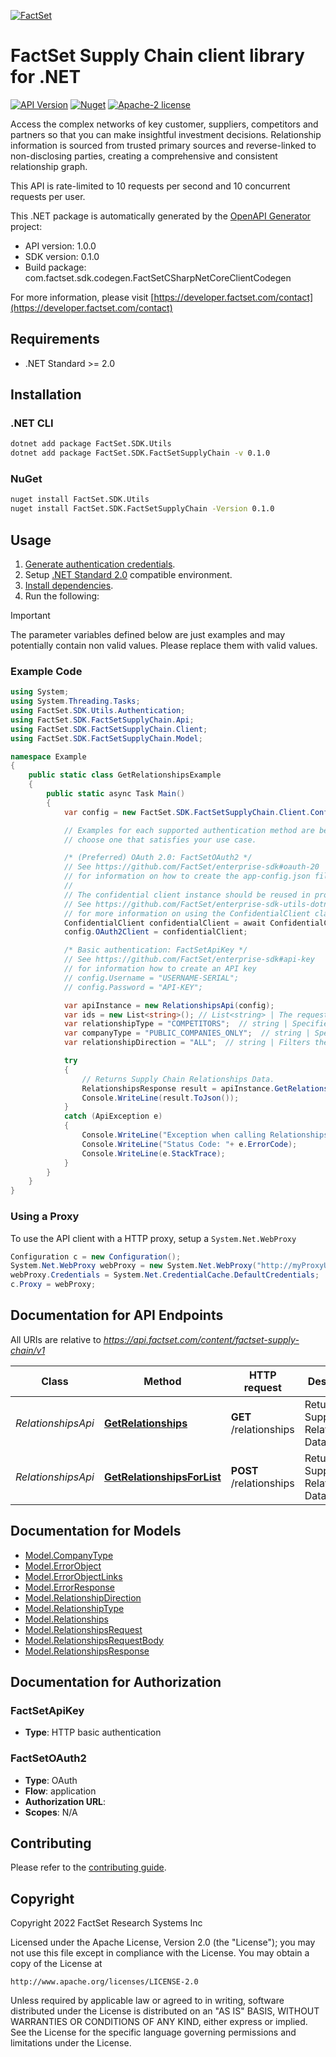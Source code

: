 [![FactSet](https://raw.githubusercontent.com/factset/enterprise-sdk/main/docs/images/factset-logo.svg)](https://www.factset.com)

# FactSet Supply Chain client library for .NET

[![API Version](https://img.shields.io/badge/api-v1.0.0-blue)](https://developer.factset.com/api-catalog/factset-supply-chain-api)
[![Nuget](https://img.shields.io/badge/nuget-v0.1.0-orange)](https://www.nuget.org/packages/FactSet.SDK.FactSetSupplyChain/0.1.0)
[![Apache-2 license](https://img.shields.io/badge/license-Apache2-brightgreen.svg)](https://www.apache.org/licenses/LICENSE-2.0)

Access the complex networks of key customer, suppliers, competitors and partners so that you can make insightful investment decisions. Relationship information is sourced from trusted primary sources and reverse-linked to non-disclosing parties, creating a comprehensive and consistent relationship graph. <p>This
API is rate-limited to 10 requests per second and 10 concurrent requests per
user.</p>


This .NET package is automatically generated by the [OpenAPI Generator](https://openapi-generator.tech) project:

- API version: 1.0.0
- SDK version: 0.1.0
- Build package: com.factset.sdk.codegen.FactSetCSharpNetCoreClientCodegen

For more information, please visit [https://developer.factset.com/contact](https://developer.factset.com/contact)

## Requirements

* .NET Standard >= 2.0

## Installation

### .NET CLI

```bash
dotnet add package FactSet.SDK.Utils
dotnet add package FactSet.SDK.FactSetSupplyChain -v 0.1.0
```

### NuGet

```bash
nuget install FactSet.SDK.Utils
nuget install FactSet.SDK.FactSetSupplyChain -Version 0.1.0
```

## Usage

1. [Generate authentication credentials](../../../../README.md#authentication).
2. Setup [.NET Standard 2.0](https://docs.microsoft.com/en-us/dotnet/standard/net-standard?tabs=net-standard-2-0) compatible environment.
3. [Install dependencies](#installation).
4. Run the following:

> [!IMPORTANT]
> The parameter variables defined below are just examples and may potentially contain non valid values. Please replace them with valid values.

### Example Code

```csharp
using System;
using System.Threading.Tasks;
using FactSet.SDK.Utils.Authentication;
using FactSet.SDK.FactSetSupplyChain.Api;
using FactSet.SDK.FactSetSupplyChain.Client;
using FactSet.SDK.FactSetSupplyChain.Model;

namespace Example
{
    public static class GetRelationshipsExample
    {
        public static async Task Main()
        {
            var config = new FactSet.SDK.FactSetSupplyChain.Client.Configuration();

            // Examples for each supported authentication method are below,
            // choose one that satisfies your use case.

            /* (Preferred) OAuth 2.0: FactSetOAuth2 */
            // See https://github.com/FactSet/enterprise-sdk#oauth-20
            // for information on how to create the app-config.json file
            //
            // The confidential client instance should be reused in production environments.
            // See https://github.com/FactSet/enterprise-sdk-utils-dotnet#authentication
            // for more information on using the ConfidentialClient class
            ConfidentialClient confidentialClient = await ConfidentialClient.CreateAsync("/path/to/app-config.json");
            config.OAuth2Client = confidentialClient;

            /* Basic authentication: FactSetApiKey */
            // See https://github.com/FactSet/enterprise-sdk#api-key
            // for information how to create an API key
            // config.Username = "USERNAME-SERIAL";
            // config.Password = "API-KEY";

            var apiInstance = new RelationshipsApi(config);
            var ids = new List<string>(); // List<string> | The requested list of security identifiers. Accepted ID types include Market Tickers, SEDOL, ISINs, CUSIPs, or FactSet Permanent Ids. * Make Note - id limit of 500 
            var relationshipType = "COMPETITORS";  // string | Specifies the type of relationship to filter the results  -   * **SUPPLIERS** = Entities from which the source company purchases goods or services; the opposite of “Customer” relationship.   * **COMPETITORS** = Entities disclosed by the source company as competitors.   * **CUSTOMERS** = Entities to which the source company sells products/services; the “opposite” of Supplier relationship.   * **PARTNERS** = Entities in which the source company owns an equity stake (“opposite” of an Investor relationship).  (default to SUPPLIERS)
            var companyType = "PUBLIC_COMPANIES_ONLY";  // string | Specifies the type of companies to filter by  -   * **PUBLIC_COMPANIES_ONLY** = Display public company relationships only.   * **PRIVATE_COMPANIES_ONLY** = Display private company relationships only.   * **ALL** = Display public and private company relationships.  (optional)  (default to PUBLIC_COMPANIES_ONLY)
            var relationshipDirection = "ALL";  // string | Filters the list of available relationship directions -   * **ALL** = All relationship directions.   * **DIRECT** = Direct indicates that the source company named the relationship.   * **REVERSE** = Reverse indicates that the target company named the relationship.  (optional)  (default to ALL)

            try
            {
                // Returns Supply Chain Relationships Data.
                RelationshipsResponse result = apiInstance.GetRelationships(ids, relationshipType, companyType, relationshipDirection);
                Console.WriteLine(result.ToJson());
            }
            catch (ApiException e)
            {
                Console.WriteLine("Exception when calling RelationshipsApi.GetRelationships: " + e.Message );
                Console.WriteLine("Status Code: "+ e.ErrorCode);
                Console.WriteLine(e.StackTrace);
            }
        }
    }
}
```

### Using a Proxy

To use the API client with a HTTP proxy, setup a `System.Net.WebProxy`

```csharp
Configuration c = new Configuration();
System.Net.WebProxy webProxy = new System.Net.WebProxy("http://myProxyUrl:80/");
webProxy.Credentials = System.Net.CredentialCache.DefaultCredentials;
c.Proxy = webProxy;
```

## Documentation for API Endpoints

All URIs are relative to *https://api.factset.com/content/factset-supply-chain/v1*

Class | Method | HTTP request | Description
------------ | ------------- | ------------- | -------------
*RelationshipsApi* | [**GetRelationships**](https://github.com/FactSet/enterprise-sdk/tree/main/code/dotnet/FactSetSupplyChain/v1/docs/RelationshipsApi.md#getrelationships) | **GET** /relationships | Returns Supply Chain Relationships Data.
*RelationshipsApi* | [**GetRelationshipsForList**](https://github.com/FactSet/enterprise-sdk/tree/main/code/dotnet/FactSetSupplyChain/v1/docs/RelationshipsApi.md#getrelationshipsforlist) | **POST** /relationships | Returns Supply Chain Relationships Data.


## Documentation for Models

 - [Model.CompanyType](https://github.com/FactSet/enterprise-sdk/tree/main/code/dotnet/FactSetSupplyChain/v1/docs/CompanyType.md)
 - [Model.ErrorObject](https://github.com/FactSet/enterprise-sdk/tree/main/code/dotnet/FactSetSupplyChain/v1/docs/ErrorObject.md)
 - [Model.ErrorObjectLinks](https://github.com/FactSet/enterprise-sdk/tree/main/code/dotnet/FactSetSupplyChain/v1/docs/ErrorObjectLinks.md)
 - [Model.ErrorResponse](https://github.com/FactSet/enterprise-sdk/tree/main/code/dotnet/FactSetSupplyChain/v1/docs/ErrorResponse.md)
 - [Model.RelationshipDirection](https://github.com/FactSet/enterprise-sdk/tree/main/code/dotnet/FactSetSupplyChain/v1/docs/RelationshipDirection.md)
 - [Model.RelationshipType](https://github.com/FactSet/enterprise-sdk/tree/main/code/dotnet/FactSetSupplyChain/v1/docs/RelationshipType.md)
 - [Model.Relationships](https://github.com/FactSet/enterprise-sdk/tree/main/code/dotnet/FactSetSupplyChain/v1/docs/Relationships.md)
 - [Model.RelationshipsRequest](https://github.com/FactSet/enterprise-sdk/tree/main/code/dotnet/FactSetSupplyChain/v1/docs/RelationshipsRequest.md)
 - [Model.RelationshipsRequestBody](https://github.com/FactSet/enterprise-sdk/tree/main/code/dotnet/FactSetSupplyChain/v1/docs/RelationshipsRequestBody.md)
 - [Model.RelationshipsResponse](https://github.com/FactSet/enterprise-sdk/tree/main/code/dotnet/FactSetSupplyChain/v1/docs/RelationshipsResponse.md)


## Documentation for Authorization


### FactSetApiKey

- **Type**: HTTP basic authentication


### FactSetOAuth2

- **Type**: OAuth
- **Flow**: application
- **Authorization URL**: 
- **Scopes**: N/A


## Contributing

Please refer to the [contributing guide](../../../../CONTRIBUTING.md).

## Copyright

Copyright 2022 FactSet Research Systems Inc

Licensed under the Apache License, Version 2.0 (the "License");
you may not use this file except in compliance with the License.
You may obtain a copy of the License at

    http://www.apache.org/licenses/LICENSE-2.0

Unless required by applicable law or agreed to in writing, software
distributed under the License is distributed on an "AS IS" BASIS,
WITHOUT WARRANTIES OR CONDITIONS OF ANY KIND, either express or implied.
See the License for the specific language governing permissions and
limitations under the License.
